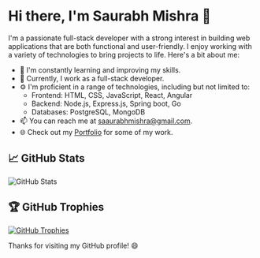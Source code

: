 # Hi there, I'm Saurabh Mishra 👋

I'm a passionate full-stack developer with a strong interest in building web applications that are both functional and user-friendly. I enjoy working with a variety of technologies to bring projects to life. Here's a bit about me:

- 🌱 I'm constantly learning and improving my skills.
- 💼 Currently, I work as a full-stack developer.
- ⚙️ I'm proficient in a range of technologies, including but not limited to:
  - Frontend: HTML, CSS, JavaScript, React, Angular
  - Backend: Node.js, Express.js, Spring boot, Go
  - Databases: PostgreSQL, MongoDB
- 📫 You can reach me at saaurabhmishra@gmail.com.
- 🌐 Check out my [Portfolio](https://yourportfolio.com) for some of my work.

## 📈 GitHub Stats

![GitHub Stats](https://github-readme-stats.vercel.app/api?username=yourusername&show_icons=true&count_private=true)

## 🏆 GitHub Trophies

[![GitHub Trophies](https://github-profile-trophy.vercel.app/?username=yourusername&theme=onedark)](https://github.com/ryo-ma/github-profile-trophy)

Thanks for visiting my GitHub profile! 😄
